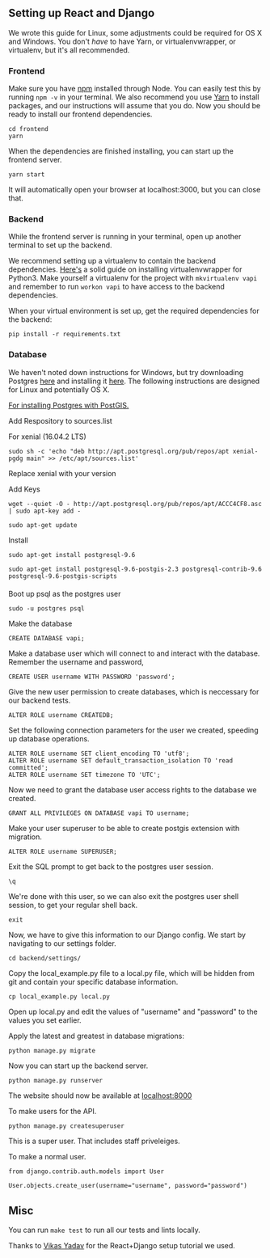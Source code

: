 ## Setting up React and Django
We wrote this guide for Linux, some adjustments could be required for OS X and Windows. You don't _have_ to have Yarn, or virtualenvwrapper, or virtualenv, but it's all recommended.

### Frontend
Make sure you have [npm](https://nodejs.org/en/) installed through Node. You can easily test this by running `npm -v` in your terminal. We also recommend you use [Yarn](https://yarnpkg.com/lang/en/) to install packages, and our instructions will assume that you do.
Now you should be ready to install our frontend dependencies.
```
cd frontend
yarn
```

When the dependencies are finished installing, you can start up the frontend server.

`yarn start`

It will automatically open your browser at localhost:3000, but you can close that.

### Backend
While the frontend server is running in your terminal, open up another terminal to set up the backend.

We recommend setting up a virtualenv to contain the backend dependencies. [Here's](https://gist.github.com/IamAdiSri/a379c36b70044725a85a1216e7ee9a46) a solid guide on installing virtualenvwrapper for Python3. 
Make yourself a virtualenv for the project with `mkvirtualenv vapi` and remember to run `workon vapi` to have access to the backend dependencies.

When your virtual environment is set up, get the required dependencies for the backend:

`pip install -r requirements.txt`

### Database

We haven't noted down instructions for Windows, but try downloading Postgres [here](https://www.enterprisedb.com/downloads/postgres-postgresql-downloads#windows) and installing it [here](http://www.postgresqltutorial.com/install-postgresql/). The following instructions are designed for Linux and potentially OS X.

[For installing Postgres with PostGIS.](http://trac.osgeo.org/postgis/wiki/UsersWikiPostGIS23UbuntuPGSQL96Apt)

Add Respository to sources.list

For xenial (16.04.2 LTS)

`sudo sh -c 'echo "deb http://apt.postgresql.org/pub/repos/apt xenial-pgdg main" >> /etc/apt/sources.list'`

Replace xenial with your version

Add Keys

`wget --quiet -O - http://apt.postgresql.org/pub/repos/apt/ACCC4CF8.asc | sudo apt-key add -`

`sudo apt-get update`

Install

`sudo apt-get install postgresql-9.6`

`sudo apt-get install postgresql-9.6-postgis-2.3 postgresql-contrib-9.6 postgresql-9.6-postgis-scripts`

#### 

Boot up psql as the postgres user

`sudo -u postgres psql`

Make the database

`CREATE DATABASE vapi;`

Make a database user which will connect to and interact with the database. Remember the username and password,

`CREATE USER username WITH PASSWORD 'password';`

Give the new user permission to create databases, which is neccessary for our backend tests.

`ALTER ROLE username CREATEDB;`

Set the following connection parameters for the user we created, speeding up database operations.
```
ALTER ROLE username SET client_encoding TO 'utf8';
ALTER ROLE username SET default_transaction_isolation TO 'read committed';
ALTER ROLE username SET timezone TO 'UTC';
```

Now we need to grant the database user access rights to the database we created.

`GRANT ALL PRIVILEGES ON DATABASE vapi TO username;`

Make your user superuser to be able to create postgis extension with migration.

`ALTER ROLE username SUPERUSER;`


Exit the SQL prompt to get back to the postgres user session.

`\q`

We're done with this user, so we can also exit the postgres user shell session, to get your regular shell back.

`exit`

Now, we have to give this information to our Django config. We start by navigating to our settings folder.

`cd backend/settings/`

Copy the local_example.py file to a local.py file, which will be hidden from git and contain your specific database information.

`cp local_example.py local.py`

Open up local.py and edit the values of "username" and "password" to the values you set earlier.

Apply the latest and greatest in database migrations:

`python manage.py migrate`

Now you can start up the backend server.

`python manage.py runserver`

The website should now be available at [localhost:8000](http://localhost:8000)

To make users for the API.

`python manage.py createsuperuser`

This is a super user. That includes staff priveleiges.

To make a normal user.

```
from django.contrib.auth.models import User

User.objects.create_user(username="username", password="password")
```

## Misc
You can run `make test` to run all our tests and lints locally.

Thanks to [Vikas Yadav](http://v1k45.com/blog/modern-django-part-1-setting-up-django-and-react/) for the React+Django setup tutorial we used.
